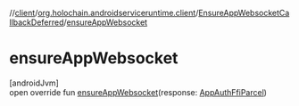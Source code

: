 //[client](../../../index.md)/[org.holochain.androidserviceruntime.client](../index.md)/[EnsureAppWebsocketCallbackDeferred](index.md)/[ensureAppWebsocket](ensure-app-websocket.md)

# ensureAppWebsocket

[androidJvm]\
open override fun [ensureAppWebsocket](ensure-app-websocket.md)(response: [AppAuthFfiParcel](../-app-auth-ffi-parcel/index.md))
